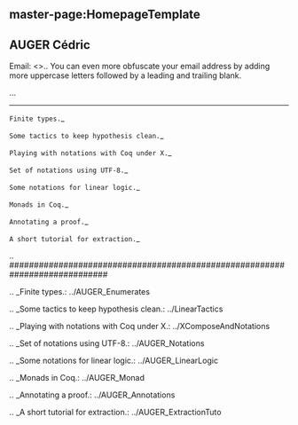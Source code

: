 ## master-page:HomepageTemplate

AUGER Cédric
------------

Email: <<cauger AT SPAMFREE lri DOT fr>>.. You can even more obfuscate your email address by adding more uppercase letters followed by a leading and trailing blank.

...

-------------------------



`Finite types.`_

`Some tactics to keep hypothesis clean.`_

`Playing with notations with Coq under X.`_

`Set of notations using UTF-8.`_

`Some notations for linear logic.`_

`Monads in Coq.`_

`Annotating a proof.`_

`A short tutorial for extraction.`_

.. ############################################################################

.. _Finite types.: ../AUGER_Enumerates

.. _Some tactics to keep hypothesis clean.: ../LinearTactics

.. _Playing with notations with Coq under X.: ../XComposeAndNotations

.. _Set of notations using UTF-8.: ../AUGER_Notations

.. _Some notations for linear logic.: ../AUGER_LinearLogic

.. _Monads in Coq.: ../AUGER_Monad

.. _Annotating a proof.: ../AUGER_Annotations

.. _A short tutorial for extraction.: ../AUGER_ExtractionTuto

